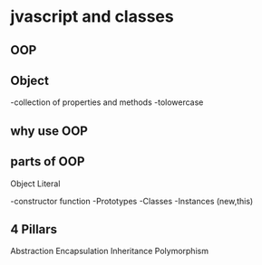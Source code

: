 # jvascript and classes

## OOP

## Object
-collection of properties and methods
-tolowercase

## why use OOP

## parts of OOP
Object Literal

-constructor function
-Prototypes
-Classes
-Instances (new,this)

## 4 Pillars
Abstraction
Encapsulation
Inheritance
Polymorphism